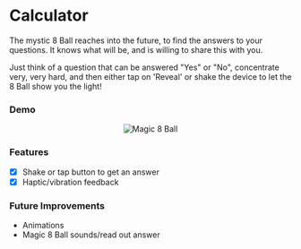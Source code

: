 # Calculator

The mystic 8 Ball reaches into the future, to find the answers to your questions. It knows what will be, and is willing to share this with you.

Just think of a question that can be answered "Yes" or "No", concentrate very, very hard, and then either tap on 'Reveal' or shake the device to let the 8 Ball show you the light!

### Demo

<p align="center">
<img alt="Magic 8 Ball" src='https://user-images.githubusercontent.com/39765499/58751486-03c9dd80-8497-11e9-974e-3b396770d214.png'>
</p>


### Features

- [x] Shake or tap button to get an answer
- [x] Haptic/vibration feedback

### Future Improvements

* Animations
* Magic 8 Ball sounds/read out answer
